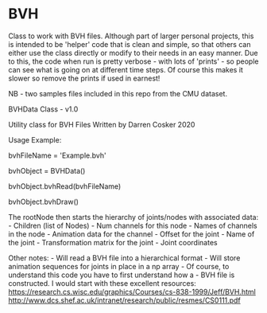 # BVH
Class to work with BVH files. Although part of larger personal projects, this is intended to be 'helper' code that is clean and simple, so that others can either use the class directly or modify to their needs in an easy manner. Due to this, the code when run is pretty verbose - with lots of 'prints' - so people can see what is going on at different time steps. Of course this makes it slower so remove the prints if used in earnest!

NB - two samples files included in this repo from the CMU dataset.

BVHData Class - v1.0

Utility class for BVH Files
Written by Darren Cosker 2020

Usage Example:
    <p>bvhFileName = 'Example.bvh'</p>
    <p>bvhObject = BVHData()</p>
    <p>bvhObject.bvhRead(bvhFileName)</p>
    <p>bvhObject.bvhDraw()</p>

The rootNode then starts the hierarchy of joints/nodes with associated data:
    - Children (list of Nodes)
    - Num channels for this node
    - Names of channels in the node
    - Animation data for the channel
    - Offset for the joint
    - Name of the joint
    - Transformation matrix for the joint
    - Joint coordinates
    
Other notes:
    - Will read a BVH file into a hierarchical format
    - Will store animation sequences for joints in place in a np array
    - Of course, to understand this code you have to first understand how a 
    - BVH file is constructed. I would start with these excellent resources:
        https://research.cs.wisc.edu/graphics/Courses/cs-838-1999/Jeff/BVH.html
        http://www.dcs.shef.ac.uk/intranet/research/public/resmes/CS0111.pdf
